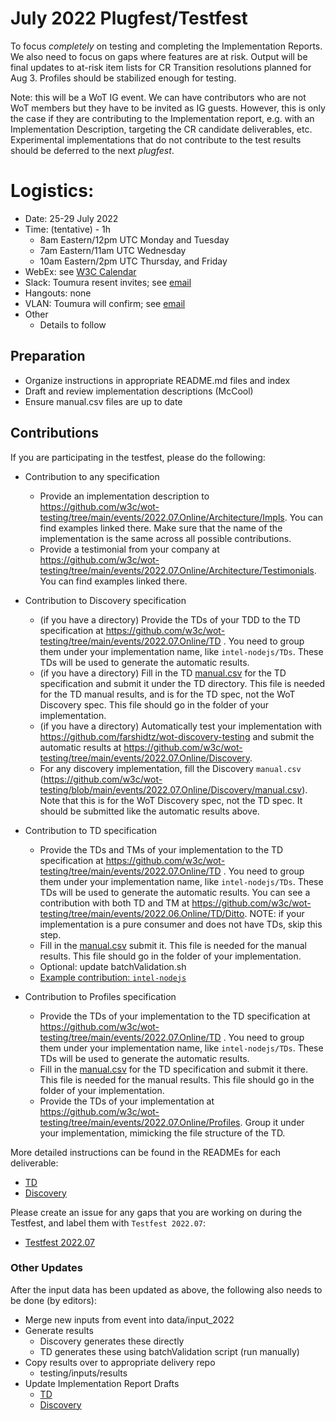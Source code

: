 # July 2022 Plugfest/Testfest
To focus *completely* on testing and completing the Implementation Reports.
We also need to focus on gaps where features are at risk.
Output will be final updates to at-risk item lists for CR Transition resolutions planned for Aug 3.
Profiles should be stabilized enough for testing.

Note: this will be a WoT IG event.  We can have contributors who are not WoT members but they have to be
invited as IG guests.  However, this is only the case if they are contributing to the Implementation report,
e.g. with an Implementation Description, targeting the CR candidate deliverables, etc.  Experimental
implementations that do not contribute to the test results should be deferred to the next *plugfest*.

# Logistics:
* Date: 25-29 July 2022
* Time: (tentative) - 1h 
   - 8am Eastern/12pm UTC Monday and Tuesday
   - 7am Eastern/11am UTC Wednesday
   - 10am Eastern/2pm UTC Thursday, and Friday
* WebEx: see [W3C Calendar](https://www.w3.org/groups/wg/wot/calendar)
* Slack: Toumura resent invites; see [email](https://lists.w3.org/Archives/Member/member-wot-ig/2022May/0009.html)
* Hangouts: none
* VLAN: Toumura will confirm; see [email](https://lists.w3.org/Archives/Member/member-wot-ig/2022May/0009.html)
* Other
   - Details to follow

## Preparation
- Organize instructions in appropriate README.md files and index 
- Draft and review implementation descriptions (McCool)
- Ensure manual.csv files are up to date 

## Contributions

If you are participating in the testfest, please do the following:
- Contribution to any specification
  - Provide an implementation description to https://github.com/w3c/wot-testing/tree/main/events/2022.07.Online/Architecture/Impls. You can find examples linked there. Make sure that the name of the implementation is the same across all possible contributions.
  - Provide a testimonial from your company at https://github.com/w3c/wot-testing/tree/main/events/2022.07.Online/Architecture/Testimonials. You can find examples linked there.

- Contribution to Discovery specification
  - (if you have a directory) Provide the TDs of your TDD to the TD specification at https://github.com/w3c/wot-testing/tree/main/events/2022.07.Online/TD . You need to group them under your implementation name, like `intel-nodejs/TDs`. These TDs will be used to generate the automatic results.
  - (if you have a directory) Fill in the TD [manual.csv](https://github.com/w3c/wot-testing/blob/main/events/2022.07.Online/TD/manual.csv) for the TD specification and submit it under the TD directory. This file is needed for the TD manual results, and is for the TD spec, not the WoT Discovery spec. This file should go in the folder of your implementation.
  - (if you have a directory) Automatically test your implementation with https://github.com/farshidtz/wot-discovery-testing and submit the automatic results at https://github.com/w3c/wot-testing/tree/main/events/2022.07.Online/Discovery. 
  - For any discovery implementation, fill the Discovery `manual.csv` (https://github.com/w3c/wot-testing/blob/main/events/2022.07.Online/Discovery/manual.csv). Note that this is for the WoT Discovery spec, not the TD spec.  It should be submitted like the automatic results above.

- Contribution to TD specification
  - Provide the TDs and TMs of your implementation to the TD specification at https://github.com/w3c/wot-testing/tree/main/events/2022.07.Online/TD . You need to group them under your implementation name, like `intel-nodejs/TDs`. These TDs will be used to generate the automatic results. You can see a contribution with both TD and TM at https://github.com/w3c/wot-testing/tree/main/events/2022.06.Online/TD/Ditto.  NOTE: if your implementation is a pure consumer and does not have TDs, skip this step.
  - Fill in the [manual.csv](https://github.com/w3c/wot-testing/blob/main/events/2022.07.Online/TD/manual.csv) submit it. This file is needed for the manual results. This file should go in the folder of your implementation.
  - Optional: update batchValidation.sh
  - [Example contribution: `intel-nodejs`](https://github.com/w3c/wot-testing/pull/312)

- Contribution to Profiles specification
  - Provide the TDs of your implementation to the TD specification at https://github.com/w3c/wot-testing/tree/main/events/2022.07.Online/TD . You need to group them under your implementation name, like `intel-nodejs/TDs`. These TDs will be used to generate the automatic results.
  - Fill in the [manual.csv](https://github.com/w3c/wot-testing/blob/main/events/2022.07.Online/TD/manual.csv) for the TD specification and submit it there. This file is needed for the manual results. This file should go in the folder of your implementation.
  - Provide the TDs of your implementation at https://github.com/w3c/wot-testing/tree/main/events/2022.07.Online/Profiles. Group it under your implementation, mimicking the file structure of the TD.

More detailed instructions can be found in the READMEs for each deliverable:
- [TD](TD/README.md)
- [Discovery](Discovery/README.md)

Please create an issue for any gaps that you are working on during the Testfest, and label them with `Testfest 2022.07`:
- [Testfest 2022.07](https://github.com/w3c/wot-testing/labels/Testfest%202022.07)

### Other Updates 
After the input data has been updated as above, the following also needs to be done (by editors):

- Merge new inputs from event into data/input_2022
- Generate results
    - Discovery generates these directly
    - TD generates these using batchValidation script (run manually)
- Copy results over to appropriate delivery repo
    - testing/inputs/results
- Update Implementation Report Drafts
    - [TD](https://github.com/w3c/wot-thing-description/pull/1522)
    - [Discovery](https://github.com/w3c/wot-discovery/pull/331)




